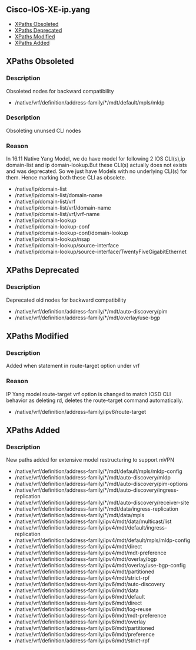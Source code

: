 ## Cisco-IOS-XE-ip.yang

- [XPaths Obsoleted](#xpaths-obsoleted)
- [XPaths Deprecated](#xpaths-deprecated)
- [XPaths Modified](#xpaths-modified)
- [XPaths Added](#xpaths-added)

## XPaths Obsoleted

### Description
Obsoleted nodes for backward compatibility

- /native/vrf/definition/address-family/\*/mdt/default/mpls/mldp

### Description
Obsoleting ununsed CLI nodes

### Reason
In 16.11 Native Yang Model, we do have model for following 2 IOS CLI(s),ip domain-list and ip domain-lookup.But these CLI(s) actually does not exists and was deprecated. So we just have Models with no underlying CLI(s) for them. Hence marking both these CLI as obsolete.

- /native/ip/domain-list
- /native/ip/domain-list/domain-name
- /native/ip/domain-list/vrf
- /native/ip/domain-list/vrf/domain-name
- /native/ip/domain-list/vrf/vrf-name
- /native/ip/domain-lookup
- /native/ip/domain-lookup-conf
- /native/ip/domain-lookup-conf/domain-lookup
- /native/ip/domain-lookup/nsap
- /native/ip/domain-lookup/source-interface
- /native/ip/domain-lookup/source-interface/TwentyFiveGigabitEthernet

## XPaths Deprecated

### Description
Deprecated old nodes for backward compatibility

- /native/vrf/definition/address-family/\*/mdt/auto-discovery/pim
- /native/vrf/definition/address-family/\*/mdt/overlay/use-bgp


## XPaths Modified

### Description
Added when statement in route-target option under vrf 

### Reason
IP Yang model route-target vrf option is changed to match IOSD CLI behavior as deleting rd, deletes the route-target command automatically.

- /native/vrf/definition/address-family/ipv6/route-target

## XPaths Added

### Description
New paths added for extensive model restructuring to support mVPN

- /native/vrf/definition/address-family/\*/mdt/default/mpls/mldp-config
- /native/vrf/definition/address-family/\*/mdt/auto-discovery/mldp
- /native/vrf/definition/address-family/\*/mdt/auto-discovery/pim-options
- /native/vrf/definition/address-family/\*/mdt/auto-discovery/ingress-replication
- /native/vrf/definition/address-family/\*/mdt/auto-discovery/receiver-site
- /native/vrf/definition/address-family/\*/mdt/data/ingress-replication
- /native/vrf/definition/address-family/\*/mdt/data/mpls
- /native/vrf/definition/address-family/ipv4/mdt/data/multicast/list
- /native/vrf/definition/address-family/ipv4/mdt/default/ingress-replication
- /native/vrf/definition/address-family/ipv4/mdt/default/mpls/mldp-config
- /native/vrf/definition/address-family/ipv4/mdt/direct
- /native/vrf/definition/address-family/ipv4/mdt/mdt-preference
- /native/vrf/definition/address-family/ipv4/mdt/overlay/bgp
- /native/vrf/definition/address-family/ipv4/mdt/overlay/use-bgp-config
- /native/vrf/definition/address-family/ipv4/mdt/partitioned
- /native/vrf/definition/address-family/ipv4/mdt/strict-rpf
- /native/vrf/definition/address-family/ipv6/mdt/auto-discovery
- /native/vrf/definition/address-family/ipv6/mdt/data
- /native/vrf/definition/address-family/ipv6/mdt/default
- /native/vrf/definition/address-family/ipv6/mdt/direct
- /native/vrf/definition/address-family/ipv6/mdt/log-reuse
- /native/vrf/definition/address-family/ipv6/mdt/mdt-preference
- /native/vrf/definition/address-family/ipv6/mdt/overlay
- /native/vrf/definition/address-family/ipv6/mdt/partitioned
- /native/vrf/definition/address-family/ipv6/mdt/preference
- /native/vrf/definition/address-family/ipv6/mdt/strict-rpf
